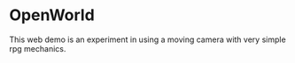 # OpenWorld

This web demo is an experiment in using a moving camera with very simple rpg mechanics.
